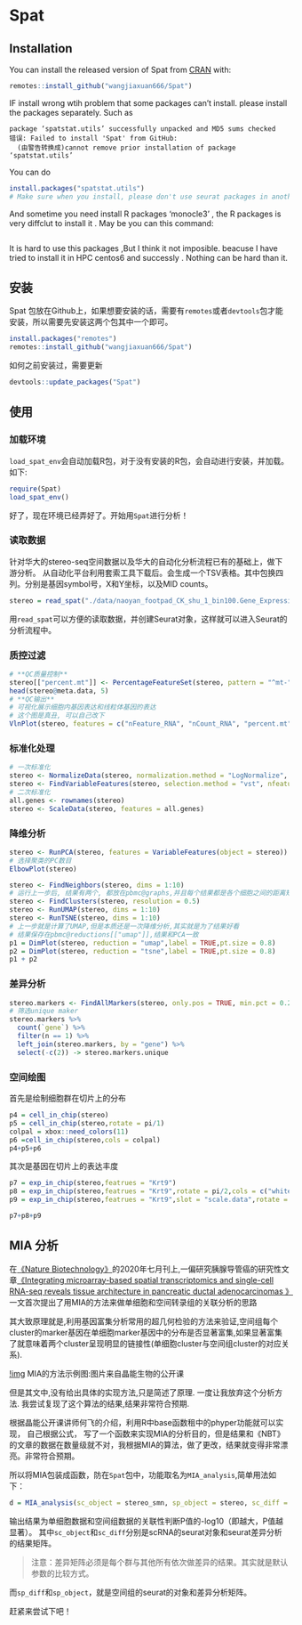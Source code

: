 
<!-- README.md is generated from README.Rmd. Please edit that file -->

# Spat

<!-- badges: start -->
<!-- badges: end -->

## Installation

You can install the released version of Spat from
[CRAN](https://CRAN.R-project.org) with:

``` r
remotes::install_github("wangjiaxuan666/Spat")
```

IF install wrong wtih problem that some packages can’t install. please
install the packages separately. Such as

    package ‘spatstat.utils’ successfully unpacked and MD5 sums checked
    错误: Failed to install 'Spat' from GitHub:
      (由警告转换成)cannot remove prior installation of package ‘spatstat.utils’

You can do

``` r
install.packages("spatstat.utils")
# Make sure when you install, please don't use seurat packages in another R terminal
```

And sometime you need install R packages ‘monocle3’ , the R packages is
very diffclut to install it . May be you can this command:

``` r
```

It is hard to use this packages ,But I think it not imposible. beacuse I
have tried to install it in HPC centos6 and successly . Nothing can be
hard than it.

## 安装

Spat
包放在Github上，如果想要安装的话，需要有`remotes`或者`devtools`包才能安装，所以需要先安装这两个包其中一个即可。

``` r
install.packages("remotes")
remotes::install_github("wangjiaxuan666/Spat")
```

如何之前安装过，需要更新

``` r
devtools::update_packages("Spat")
```

## 使用

### 加载环境

`load_spat_env`会自动加载R包，对于没有安装的R包，会自动进行安装，并加载。如下:

``` r
require(Spat)
load_spat_env()
```

好了，现在环境已经弄好了。开始用`Spat`进行分析！

### 读取数据

针对华大的stereo-seq空间数据以及华大的自动化分析流程已有的基础上，做下游分析。
从自动化平台利用套索工具下载后。会生成一个TSV表格。其中包换四列。分别是基因symbol号，X和Y坐标，以及MID
counts。

``` r
stereo = read_spat("./data/naoyan_footpad_CK_shu_1_bin100.Gene_Expression_table.tsv")
```

用`read_spat`可以方便的读取数据，并创建Seurat对象，这样就可以进入Seurat的分析流程中。

### 质控过滤

``` r
# **QC质量控制**
stereo[["percent.mt"]] <- PercentageFeatureSet(stereo, pattern = "^mt-")
head(stereo@meta.data, 5)
# **QC输出**
# 可视化展示细胞内基因表达和线粒体基因的表达
# 这个图是真丑, 可以自己改下
VlnPlot(stereo, features = c("nFeature_RNA", "nCount_RNA", "percent.mt"), ncol = 3,cols = "#EB4B17")
```

### 标准化处理

``` r
# 一次标准化
stereo <- NormalizeData(stereo, normalization.method = "LogNormalize", scale.factor = 10000)
stereo <- FindVariableFeatures(stereo, selection.method = "vst", nfeatures = 2000)
# 二次标准化
all.genes <- rownames(stereo)
stereo <- ScaleData(stereo, features = all.genes)
```

### 降维分析

``` r
stereo <- RunPCA(stereo, features = VariableFeatures(object = stereo))
# 选择聚类的PC数目
ElbowPlot(stereo)
```

``` r
stereo <- FindNeighbors(stereo, dims = 1:10)
# 运行上一步后, 结果有两个, 都放在pbmc@graphs,并且每个结果都是各个细胞之间的距离矩阵
stereo <- FindClusters(stereo, resolution = 0.5)
stereo <- RunUMAP(stereo, dims = 1:10)
stereo <- RunTSNE(stereo, dims = 1:10)
# 上一步就是计算了UMAP,但是本质还是一次降维分析,其实就是为了结果好看
# 结果保存在pbmc@reductions[["umap"]],结果和PCA一致
p1 = DimPlot(stereo, reduction = "umap",label = TRUE,pt.size = 0.8)
p2 = DimPlot(stereo, reduction = "tsne",label = TRUE,pt.size = 0.8)
p1 + p2
```

### 差异分析

``` r
stereo.markers <- FindAllMarkers(stereo, only.pos = TRUE, min.pct = 0.25, logfc.threshold = 0.25)
# 筛选unique maker
stereo.markers %>% 
  count(`gene`) %>% 
  filter(n == 1) %>% 
  left_join(stereo.markers, by = "gene") %>%
  select(-c(2)) -> stereo.markers.unique
```

### 空间绘图

首先是绘制细胞群在切片上的分布

``` r
p4 = cell_in_chip(stereo)
p5 = cell_in_chip(stereo,rotate = pi/1)
colpal = xbox::need_colors(11)
p6 =cell_in_chip(stereo,cols = colpal)
p4+p5+p6
```

其次是基因在切片上的表达丰度

``` r
p7 = exp_in_chip(stereo,featrues = "Krt9")
p8 = exp_in_chip(stereo,featrues = "Krt9",rotate = pi/2,cols = c("white","red","black"))
p9 = exp_in_chip(stereo,featrues = "Krt9",slot = "scale.data",rotate = pi/2,cols = c("white","red","black"))

p7+p8+p9
```

## MIA 分析

在[《Nature
Biotechnology》](https://www.nature.com/nbt/)的2020年七月刊上,一偏研究胰腺导管癌的研究性文章[《Integrating
microarray-based spatial transcriptomics and single-cell RNA-seq reveals
tissue architecture in pancreatic ductal adenocarcinomas
》](https://www.nature.com/articles/s41587-019-0392-8)一文首次提出了用MIA的方法来做单细胞和空间转录组的关联分析的思路

其大致原理就是,利用基因富集分析常用的超几何检验的方法来验证,空间组每个cluster的marker基因在单细胞marker基因中的分布是否显著富集,如果显著富集了就意味着两个cluster呈现明显的链接性(单细胞cluster与空间组cluster的对应关系).

[!img](https://pic-1259340288.cos.ap-guangzhou.myqcloud.com/img/202108092302441628521364SABiZm截屏2021-08-09%20下午8.35.20.png)
<centre>MIA的方法示例图:图片来自晶能生物的公开课</centre>

但是其文中,没有给出具体的实现方法,只是简述了原理.
一度让我放弃这个分析方法. 我尝试复现了这个算法的结果,结果非常符合预期.

根据晶能公开课讲师何飞的介绍，利用R中base函数租中的phyper功能就可以实现，
自己根据公式，
写了一个函数来实现MIA的分析目的，但是结果和《NBT》的文章的数据在数量级就不对，我根据MIA的算法，做了更改，结果就变得非常漂亮。非常符合预期。

所以将MIA包装成函数，防在`Spat`包中，功能取名为`MIA_analysis`,简单用法如下：

``` r
d = MIA_analysis(sc_object = stereo_smn, sp_object = stereo, sc_diff = sc_diff, sp_diff = sp_diff)
```

输出结果为单细胞数据和空间组数据的关联性判断P值的-log10（即越大，P值越显著）。
其中`sc_object`和`sc_diff`分别是scRNA的seurat对象和seurat差异分析的结果矩阵。

> 注意：差异矩阵必须是每个群与其他所有依次做差异的结果。其实就是默认参数的比较方式。

而`sp_diff`和`sp_object`，就是空间组的seurat的对象和差异分析矩阵。

赶紧来尝试下吧！

